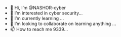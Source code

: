 - 👋 Hi, I’m @NASHOR-cyber
- 👀 I’m interested in cyber security...
- 🌱 I’m currently learning ...
- 💞️ I’m looking to collaborate on learning anything ...
- 📫 How to reach me 9339...

<!---
NASHOR-cyber/NASHOR-cyber is a ✨ special ✨ repository because its `README.md` (this file) appears on your GitHub profile.
You can click the Preview link to take a look at your changes.
--->
